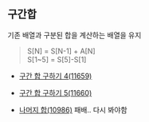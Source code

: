 ## 구간합
기존 배열과 구분된 합을 계산하는 배열을 유지
> S[N] = S[N-1] + A[N] <br>
> S[1~5] = S[5]-S[1]


- [구간 합 구하기 4(11659)](https://github.com/hyeok-kong/Algorithms/tree/main/%EB%B0%B1%EC%A4%80/Bronze/11720.%E2%80%85%EC%88%AB%EC%9E%90%EC%9D%98%E2%80%85%ED%95%A9)
- [구간 합 구하기 5(11660)](https://github.com/hyeok-kong/Algorithms/tree/main/%EB%B0%B1%EC%A4%80/Silver/11660.%E2%80%85%EA%B5%AC%EA%B0%84%E2%80%85%ED%95%A9%E2%80%85%EA%B5%AC%ED%95%98%EA%B8%B0%E2%80%855)

- [나머지 합(10986)](https://github.com/hyeok-kong/Algorithms/tree/main/%EB%B0%B1%EC%A4%80/Gold/10986.%E2%80%85%EB%82%98%EB%A8%B8%EC%A7%80%E2%80%85%ED%95%A9) 패배.. 다시 봐야함
